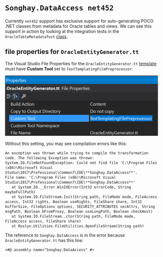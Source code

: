 # `Songhay.DataAccess net452`

Currently `net452` support has exclusive support for auto-generating POCO .NET classes from metadata for Oracle tables and views. We can see this support in action by looking at the integration tests in the `OracleTableMetadataTest` [class](./Songhay.DataAccess-net452.Tests/OracleTableMetadataTest.cs).

## file properties for `OracleEntityGenerator.tt`

The Visual Studio File Properties for the `OracleEntityGenerator.tt` [template](./TextTemplating/OracleEntityGenerator.tt) _must_ have **Custom Tool** set to `TextTemplatingFilePreprocessor`:

![**Custom Tool** set to `TextTemplatingFilePreprocessor`](../docs/images/custom-tool-TextTemplatingFilePreprocessor.png)

Without this setting, you may see compilation errors like this:

```plaintext
An exception was thrown while trying to compile the transformation code. The following Exception was thrown:
System.IO.FileNotFoundException: Could not find file 'C:\Program Files (x86)\Microsoft Visual Studio\2017\Professional\Common7\IDE\**Songhay.DataAccess**'.
File name: 'C:\Program Files (x86)\Microsoft Visual Studio\2017\Professional\Common7\IDE\**Songhay.DataAccess**'
   at System.IO.__Error.WinIOError(Int32 errorCode, String maybeFullPath)
   at System.IO.FileStream.Init(String path, FileMode mode, FileAccess access, Int32 rights, Boolean useRights, FileShare share, Int32 bufferSize, FileOptions options, SECURITY_ATTRIBUTES secAttrs, String msgPath, Boolean bFromProxy, Boolean useLongPath, Boolean checkHost)
   at System.IO.FileStream..ctor(String path, FileMode mode, FileAccess access, FileShare share)
   at Roslyn.Utilities.FileUtilities.OpenFileStream(String path)
```

The reference to `Songhay.DataAccess` is in the error because `OracleEntityGenerator.tt` has this line:

```plaintext
<#@ assembly name="Songhay.DataAccess" #>
```